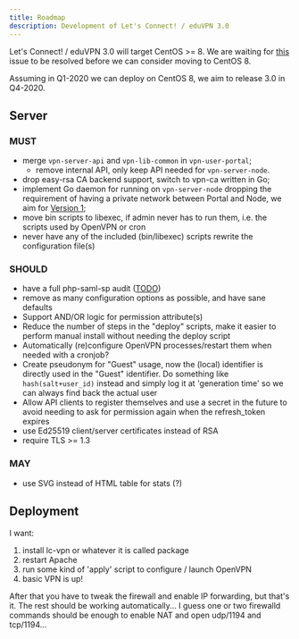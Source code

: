```yaml
---
title: Roadmap
description: Development of Let's Connect! / eduVPN 3.0
---
```


Let's Connect! / eduVPN 3.0 will target CentOS >= 8. We are waiting for 
[this](https://pagure.io/epel/issue/75) issue to be resolved before we can 
consider moving to CentOS 8.

Assuming in Q1-2020 we can deploy on CentOS 8, we aim to release 3.0 
in Q4-2020.

## Server

### MUST 

- merge `vpn-server-api` and `vpn-lib-common` in `vpn-user-portal`;
  - remove internal API, only keep API needed for `vpn-server-node`.
- drop easy-rsa CA backend support, switch to vpn-ca written in Go;
- implement Go daemon for running on `vpn-server-node` dropping the 
  requirement of having a private network between Portal and Node, we aim for
  [Version 1](https://github.com/letsconnectvpn/lc-daemon/blob/master/ROADMAP.md#version-1);
- move bin scripts to libexec, if admin never has to run them, i.e. the scripts
  used by OpenVPN or cron
- never have any of the included (bin/libexec) scripts rewrite the
  configuration file(s)

### SHOULD

- have a full php-saml-sp audit ([TODO](https://github.com/fkooman/php-saml-sp/blob/master/TODO.md))
- remove as many configuration options as possible, and have sane defaults
- Support AND/OR logic for permission attribute(s)
- Reduce the number of steps in the "deploy" scripts, make it easier to perform
  manual install without needing the deploy script
- Automatically (re)configure OpenVPN processes/restart them when needed with
  a cronjob?
- Create pseudonym for "Guest" usage, now the (local) identifier is directly 
  used in the "Guest" identifier. Do something like `hash(salt+user_id)` 
  instead and simply log it at 'generation time' so we can always find back the
  actual user
- Allow API clients to register themselves and use a secret in the future to
  avoid needing to ask for permission again when the refresh_token expires
- use Ed25519 client/server certificates instead of RSA
- require TLS >= 1.3

### MAY

- use SVG instead of HTML table for stats (?)

## Deployment

I want:

1. install lc-vpn or whatever it is called package
2. restart Apache
3. run some kind of 'apply' script to configure / launch OpenVPN
4. basic VPN is up!

After that you have to tweak the firewall and enable IP forwarding, but that's
it. The rest should be working automatically... I guess one or two firewalld
commands should be enough to enable NAT and open udp/1194 and tcp/1194...
